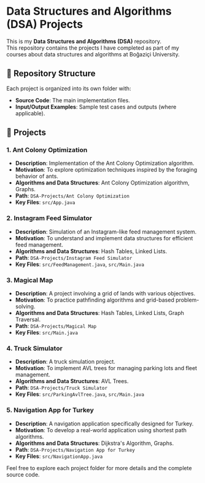 # Data Structures and Algorithms (DSA) Projects

This is my **Data Structures and Algorithms (DSA)** repository.  
This repository contains the projects I have completed as part of my courses about data structures and algorithms at Boğaziçi University.

## 📂 Repository Structure

Each project is organized into its own folder with:
- **Source Code**: The main implementation files.
- **Input/Output Examples**: Sample test cases and outputs (where applicable).

## 📁 Projects

### 1. Ant Colony Optimization
- **Description**: Implementation of the Ant Colony Optimization algorithm.
- **Motivation**: To explore optimization techniques inspired by the foraging behavior of ants.
- **Algorithms and Data Structures**: Ant Colony Optimization algorithm, Graphs.
- **Path**: `DSA-Projects/Ant Colony Optimization`
- **Key Files**: `src/App.java`

### 2. Instagram Feed Simulator
- **Description**: Simulation of an Instagram-like feed management system.
- **Motivation**: To understand and implement data structures for efficient feed management.
- **Algorithms and Data Structures**: Hash Tables, Linked Lists.
- **Path**: `DSA-Projects/Instagram Feed Simulator`
- **Key Files**: `src/FeedManagement.java`, `src/Main.java`

### 3. Magical Map
- **Description**: A project involving a grid of lands with various objectives.
- **Motivation**: To practice pathfinding algorithms and grid-based problem-solving.
- **Algorithms and Data Structures**: Hash Tables, Linked Lists, Graph Traversal.
- **Path**: `DSA-Projects/Magical Map`
- **Key Files**: `src/Main.java`

### 4. Truck Simulator
- **Description**: A truck simulation project.
- **Motivation**: To implement AVL trees for managing parking lots and fleet management.
- **Algorithms and Data Structures**: AVL Trees.
- **Path**: `DSA-Projects/Truck Simulator`
- **Key Files**: `src/ParkingAvlTree.java`, `src/Main.java`

### 5. Navigation App for Turkey
- **Description**: A navigation application specifically designed for Turkey.
- **Motivation**: To develop a real-world application using shortest path algorithms.
- **Algorithms and Data Structures**: Dijkstra's Algorithm, Graphs.
- **Path**: `DSA-Projects/Navigation App for Turkey`
- **Key Files**: `src/NavigationApp.java`

Feel free to explore each project folder for more details and the complete source code.

